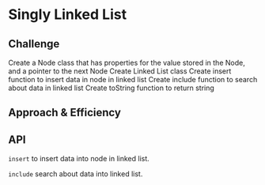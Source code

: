 # Singly Linked List
<!-- Short summary or background information -->

## Challenge
Create a Node class that has properties for the value stored in the Node, and a pointer to the next Node
Create Linked List class
Create insert function to insert data in node in linked list
Create include function to search about data in linked list
Create toString function to return string
## Approach & Efficiency


## API

`insert` to insert data into node in linked list.

`include` search about data into linked list.